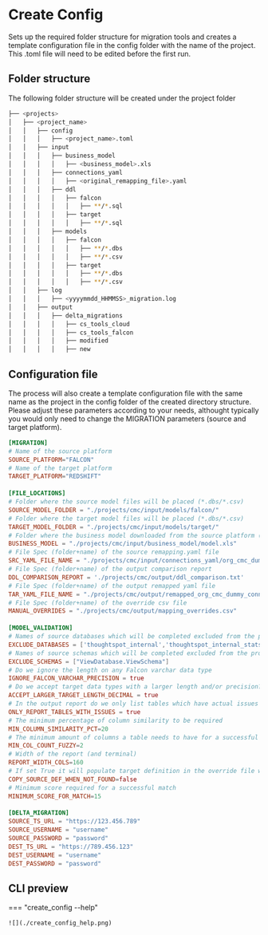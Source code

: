 # Create Config

Sets up the required folder structure for migration tools and creates a template configuration file in the config folder with the name of the project. This .toml file will need to be edited before the first run.

## Folder structure

The following folder structure will be created under the project folder 

```bash
├── <projects>
│   ├── <project_name>
│   │   ├── config
│   │   │   ├── <project_name>.toml
│   │   ├── input
│   │   │   ├── business_model
│   │   │   │   ├── <business_model>.xls
│   │   │   ├── connections_yaml
│   │   │   │   ├── <original_remapping_file>.yaml
│   │   │   ├── ddl
│   │   │   │   ├── falcon
│   │   │   │   │   ├── **/*.sql
│   │   │   │   ├── target
│   │   │   │   │   ├── **/*.sql
│   │   │   ├── models
│   │   │   │   ├── falcon
│   │   │   │   │   ├── **/*.dbs
│   │   │   │   │   ├── **/*.csv
│   │   │   │   ├── target
│   │   │   │   │   ├── **/*.dbs
│   │   │   │   │   ├── **/*.csv
│   │   ├── log
│   │   │   ├── <yyyymmdd_HHMMSS>_migration.log
│   │   ├── output
│   │   │   ├── delta_migrations
│   │   │   │   ├── cs_tools_cloud
│   │   │   │   ├── cs_tools_falcon
│   │   │   │   ├── modified
│   │   │   │   ├── new
```

## Configuration file

The process will also create a template configuration file with the same name as the project in the config folder of the created directory structure. Please adjust these parameters according to your needs, althought typically you would only need to change the MIGRATION parameters (source and target platform).

```toml
[MIGRATION]
# Name of the source platform
SOURCE_PLATFORM="FALCON"
# Name of the target platform
TARGET_PLATFORM="REDSHIFT"

[FILE_LOCATIONS]
# Folder where the source model files will be placed (*.dbs/*.csv)
SOURCE_MODEL_FOLDER = "./projects/cmc/input/models/falcon/"
# Folder where the target model files will be placed (*.dbs/*.csv)
TARGET_MODEL_FOLDER = "./projects/cmc/input/models/target/"
# Folder where the business model downloaded from the source platform (falcon) will be placed
BUSINESS_MODEL = "./projects/cmc/input/business_model/model.xls"
# File Spec (folder+name) of the source remapping.yaml file
SRC_YAML_FILE_NAME = "./projects/cmc/input/connections_yaml/org_cmc_dummy_connection.yaml"
# File Spec (folder+name) of the output comparison report
DDL_COMPARISON_REPORT = './projects/cmc/output/ddl_comparison.txt'
# File Spec (folder+name) of the output remapped yaml file
TAR_YAML_FILE_NAME = "./projects/cmc/output/remapped_org_cmc_dummy_connection.yaml"
# File Spec (folder+name) of the override csv file
MANUAL_OVERRIDES = "./projects/cmc/output/mapping_overrides.csv"

[MODEL_VALIDATION]
# Names of source databases which will be completed excluded from the process
EXCLUDE_DATABASES = ['thoughtspot_internal','thoughtspot_internal_stats','34ae4719-2593-4ed4-ac3e-0ac797f0e7af']
# Names of source schemas which will be completed excluded from the process
EXCLUDE_SCHEMAS = ["ViewDatabase.ViewSchema"]
# Do we ignore the length on any Falcon varchar data type
IGNORE_FALCON_VARCHAR_PRECISION = true
# Do we accept target data types with a larger length and/or precision?
ACCEPT_LARGER_TARGET_LENGTH_DECIMAL = true
# In the output report do we only list tables which have actual issues
ONLY_REPORT_TABLES_WITH_ISSUES = true
# The minimum percentage of column similarity to be required
MIN_COLUMN_SIMILARITY_PCT=20
# The minimum amount of columns a table needs to have for a successful column match
MIN_COL_COUNT_FUZZY=2
# Width of the report (and terminal)
REPORT_WIDTH_COLS=160
# If set True it will populate target definition in the override file with value of source (and target data type)
COPY_SOURCE_DEF_WHEN_NOT_FOUND=false
# Minimum score required for a successful match
MINIMUM_SCORE_FOR_MATCH=15

[DELTA_MIGRATION]
SOURCE_TS_URL = "https://123.456.789"
SOURCE_USERNAME = "username"
SOURCE_PASSWORD = "password"
DEST_TS_URL = "https://789.456.123"
DEST_USERNAME = "username"
DEST_PASSWORD = "password"
```

## CLI preview
=== "create_config --help"
  
    ![](./create_config_help.png)


